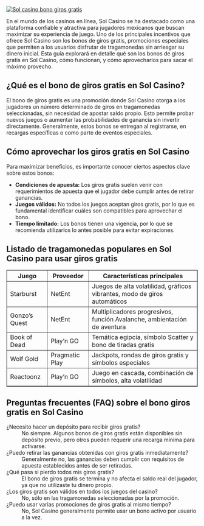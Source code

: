 [![Sol casino bono giros gratis](https://123-caf.pages.dev/gitsignup.png)](https://vrmoo.ru/Bt82HjjY)

<p>En el mundo de los casinos en línea, Sol Casino se ha destacado como una plataforma confiable y atractiva para jugadores mexicanos que buscan maximizar su experiencia de juego. Uno de los principales incentivos que ofrece Sol Casino son los bonos de giros gratis, promociones especiales que permiten a los usuarios disfrutar de tragamonedas sin arriesgar su dinero inicial. Esta guía explorará en detalle qué son los bonos de giros gratis en Sol Casino, cómo funcionan, y cómo aprovecharlos para sacar el máximo provecho.</p>  <h2>¿Qué es el bono de giros gratis en Sol Casino?</h2> <p>El bono de giros gratis es una promoción donde Sol Casino otorga a los jugadores un número determinado de giros en tragamonedas seleccionadas, sin necesidad de apostar saldo propio. Esto permite probar nuevos juegos o aumentar las probabilidades de ganancia sin invertir directamente. Generalmente, estos bonos se entregan al registrarse, en recargas específicas o como parte de eventos especiales.</p>  <h2>Cómo aprovechar los giros gratis en Sol Casino</h2> <p>Para maximizar beneficios, es importante conocer ciertos aspectos clave sobre estos bonos:</p> <ul>   <li><strong>Condiciones de apuesta:</strong> Los giros gratis suelen venir con requerimientos de apuesta que el jugador debe cumplir antes de retirar ganancias.</li>   <li><strong>Juegos válidos:</strong> No todos los juegos aceptan giros gratis, por lo que es fundamental identificar cuáles son compatibles para aprovechar el bono.</li>   <li><strong>Tiempo limitado:</strong> Los bonos tienen una vigencia, por lo que se recomienda utilizarlos lo antes posible para evitar expiraciones.</li> </ul>  <h2>Listado de tragamonedas populares en Sol Casino para usar giros gratis</h2> <table border="1" cellpadding="5" cellspacing="0">   <thead>     <tr>       <th>Juego</th>       <th>Proveedor</th>       <th>Características principales</th>     </tr>   </thead>   <tbody>     <tr>       <td>Starburst</td>       <td>NetEnt</td>       <td>Juegos de alta volatilidad, gráficos vibrantes, modo de giros automáticos</td>     </tr>     <tr>       <td>Gonzo’s Quest</td>       <td>NetEnt</td>       <td>Multiplicadores progresivos, función Avalanche, ambientación de aventura</td>     </tr>     <tr>       <td>Book of Dead</td>       <td>Play’n GO</td>       <td>Temática egipcia, símbolo Scatter y bono de tiradas gratis</td>     </tr>     <tr>       <td>Wolf Gold</td>       <td>Pragmatic Play</td>       <td>Jackpots, rondas de giros gratis y símbolos especiales</td>     </tr>     <tr>       <td>Reactoonz</td>       <td>Play’n GO</td>       <td>Juego en cascada, combinación de símbolos, alta volatilidad</td>     </tr>   </tbody> </table>  <h2>Preguntas frecuentes (FAQ) sobre el bono giros gratis en Sol Casino</h2> <dl>   <dt>¿Necesito hacer un depósito para recibir giros gratis?</dt>   <dd>No siempre. Algunos bonos de giros gratis están disponibles sin depósito previo, pero otros pueden requerir una recarga mínima para activarse.</dd>    <dt>¿Puedo retirar las ganancias obtenidas con giros gratis inmediatamente?</dt>   <dd>Generalmente no, las ganancias deben cumplir con requisitos de apuesta establecidos antes de ser retiradas.</dd>    <dt>¿Qué pasa si pierdo todos mis giros gratis?</dt>   <dd>El bono de giros gratis se termina y no afecta el saldo real del jugador, ya que no utilizaste tu dinero propio.</dd>    <dt>¿Los giros gratis son válidos en todos los juegos del casino?</dt>   <dd>No, sólo en las tragamonedas seleccionadas por la promoción.</dd>    <dt>¿Puedo usar varias promociones de giros gratis al mismo tiempo?</dt>   <dd>No, Sol Casino generalmente permite usar un bono activo por usuario a la vez.</dd> </dl>